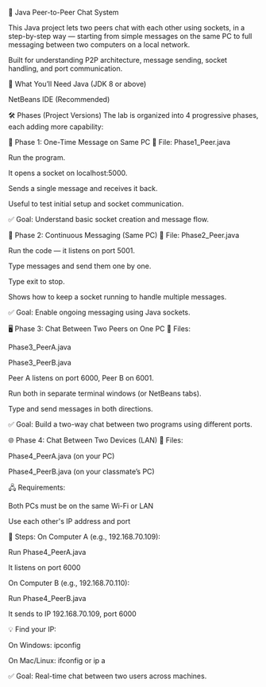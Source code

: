 💬 Java Peer-to-Peer Chat System

This Java project lets two peers chat with each other using sockets, in a step-by-step way — starting from simple messages on the same PC to full messaging between two computers on a local network.

Built for understanding P2P architecture, message sending, socket handling, and port communication.

🎯 What You’ll Need
Java (JDK 8 or above)

NetBeans IDE (Recommended)

🛠 Phases (Project Versions)
The lab is organized into 4 progressive phases, each adding more capability:

🔹 Phase 1: One-Time Message on Same PC
📄 File: Phase1_Peer.java

Run the program.

It opens a socket on localhost:5000.

Sends a single message and receives it back.

Useful to test initial setup and socket communication.

✅ Goal: Understand basic socket creation and message flow.

🔸 Phase 2: Continuous Messaging (Same PC)
📄 File: Phase2_Peer.java

Run the code — it listens on port 5001.

Type messages and send them one by one.

Type exit to stop.

Shows how to keep a socket running to handle multiple messages.

✅ Goal: Enable ongoing messaging using Java sockets.

🖥️ Phase 3: Chat Between Two Peers on One PC
📄 Files:

Phase3_PeerA.java

Phase3_PeerB.java

Peer A listens on port 6000, Peer B on 6001.

Run both in separate terminal windows (or NetBeans tabs).

Type and send messages in both directions.

✅ Goal: Build a two-way chat between two programs using different ports.

🌐 Phase 4: Chat Between Two Devices (LAN)
📄 Files:

Phase4_PeerA.java (on your PC)

Phase4_PeerB.java (on your classmate’s PC)

🖧 Requirements:

Both PCs must be on the same Wi-Fi or LAN

Use each other's IP address and port

👣 Steps:
On Computer A (e.g., 192.168.70.109):

Run Phase4_PeerA.java

It listens on port 6000

On Computer B (e.g., 192.168.70.110):

Run Phase4_PeerB.java

It sends to IP 192.168.70.109, port 6000

💡 Find your IP:

On Windows: ipconfig

On Mac/Linux: ifconfig or ip a

✅ Goal: Real-time chat between two users across machines.
